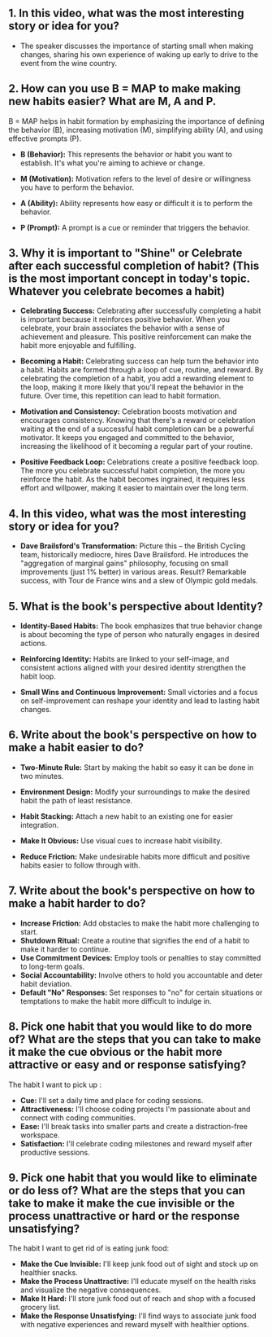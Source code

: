 ## 1. In this video, what was the most interesting story or idea for you?
  - The speaker discusses the importance of starting small when making changes, sharing his own experience of waking up early to drive to the event from the wine country.
## 2. How can you use B = MAP to make making new habits easier? What are M, A and P.
 B = MAP helps in habit formation by emphasizing the importance of defining the behavior (B), increasing motivation (M), simplifying ability (A), and using effective prompts (P).
  - **B (Behavior):** This represents the behavior or habit you want to establish. It's what you're aiming to achieve or change.
  
  - **M (Motivation):** Motivation refers to the level of desire or willingness you have to perform the behavior.
  
  - **A (Ability):** Ability represents how easy or difficult it is to perform the behavior. 
  
  - **P (Prompt):** A prompt is a cue or reminder that triggers the behavior.
  


## 3. Why it is important to "Shine" or Celebrate after each successful completion of habit? (This is the most important concept in today's topic. Whatever you celebrate becomes a habit)
  - **Celebrating Success:** Celebrating after successfully completing a habit is important because it reinforces positive behavior. When you celebrate, your brain associates the behavior with a sense of achievement and pleasure. This positive reinforcement can make the habit more enjoyable and fulfilling.
  
  - **Becoming a Habit:** Celebrating success can help turn the behavior into a habit. Habits are formed through a loop of cue, routine, and reward. By celebrating the completion of a habit, you add a rewarding element to the loop, making it more likely that you'll repeat the behavior in the future. Over time, this repetition can lead to habit formation.
  
  - **Motivation and Consistency:** Celebration boosts motivation and encourages consistency. Knowing that there's a reward or celebration waiting at the end of a successful habit completion can be a powerful motivator. It keeps you engaged and committed to the behavior, increasing the likelihood of it becoming a regular part of your routine.
  
  - **Positive Feedback Loop:** Celebrations create a positive feedback loop. The more you celebrate successful habit completion, the more you reinforce the habit. As the habit becomes ingrained, it requires less effort and willpower, making it easier to maintain over the long term.
  ## 4. In this video, what was the most interesting story or idea for you?
  - **Dave Brailsford's Transformation:** Picture this – the British Cycling team, historically mediocre, hires Dave Brailsford. He introduces the "aggregation of marginal gains" philosophy, focusing on small improvements (just 1% better) in various areas. Result? Remarkable success, with Tour de France wins and a slew of Olympic gold medals.

## 5. What is the book's perspective about Identity?

- **Identity-Based Habits:** The book emphasizes that true behavior change is about becoming the type of person who naturally engages in desired actions.

- **Reinforcing Identity:** Habits are linked to your self-image, and consistent actions aligned with your desired identity strengthen the habit loop.

- **Small Wins and Continuous Improvement:** Small victories and a focus on self-improvement can reshape your identity and lead to lasting habit changes.

## 6. Write about the book's perspective on how to make a habit easier to do?

  - **Two-Minute Rule:** Start by making the habit so easy it can be done in two minutes.
  
  - **Environment Design:** Modify your surroundings to make the desired habit the path of least resistance.
  
  - **Habit Stacking:** Attach a new habit to an existing one for easier integration.
  
  - **Make It Obvious:** Use visual cues to increase habit visibility.
  
  - **Reduce Friction:** Make undesirable habits more difficult and positive habits easier to follow through with.

## 7. Write about the book's perspective on how to make a habit harder to do?

  - **Increase Friction:** Add obstacles to make the habit more challenging to start.
  - **Shutdown Ritual:** Create a routine that signifies the end of a habit to make it harder to continue.
  - **Use Commitment Devices:** Employ tools or penalties to stay committed to long-term goals.
  - **Social Accountability:** Involve others to hold you accountable and deter habit deviation.
  - **Default "No" Responses:** Set responses to "no" for certain situations or temptations to make the habit more difficult to indulge in.

## 8. Pick one habit that you would like to do more of? What are the steps that you can take to make it make the cue obvious or the habit more attractive or easy and or response satisfying?
  The habit I want to pick up :
  - **Cue:** I'll set a daily time and place for coding sessions.
  - **Attractiveness:** I'll choose coding projects I'm passionate about and connect with coding communities.
  - **Ease:** I'll break tasks into smaller parts and create a distraction-free workspace.
  - **Satisfaction:** I'll celebrate coding milestones and reward myself after productive sessions.
## 9. Pick one habit that you would like to eliminate or do less of? What are the steps that you can take to make it make the cue invisible or the process unattractive or hard or the response unsatisfying?
  The habit I want to get rid of is eating junk food:
  - **Make the Cue Invisible:** I'll keep junk food out of sight and stock up on healthier snacks.
  - **Make the Process Unattractive:** I'll educate myself on the health risks and visualize the negative consequences.
  - **Make It Hard:** I'll store junk food out of reach and shop with a focused grocery list.
  - **Make the Response Unsatisfying:** I'll find ways to associate junk food with negative experiences and reward myself with healthier options.
